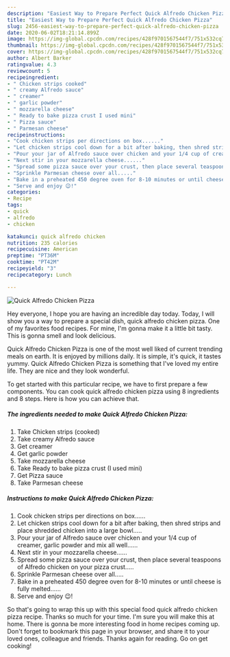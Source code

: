 ```yaml
---
description: "Easiest Way to Prepare Perfect Quick Alfredo Chicken Pizza"
title: "Easiest Way to Prepare Perfect Quick Alfredo Chicken Pizza"
slug: 2456-easiest-way-to-prepare-perfect-quick-alfredo-chicken-pizza
date: 2020-06-02T18:21:14.899Z
image: https://img-global.cpcdn.com/recipes/428f9701567544f7/751x532cq70/quick-alfredo-chicken-pizza-recipe-main-photo.jpg
thumbnail: https://img-global.cpcdn.com/recipes/428f9701567544f7/751x532cq70/quick-alfredo-chicken-pizza-recipe-main-photo.jpg
cover: https://img-global.cpcdn.com/recipes/428f9701567544f7/751x532cq70/quick-alfredo-chicken-pizza-recipe-main-photo.jpg
author: Albert Barker
ratingvalue: 4.3
reviewcount: 5
recipeingredient:
- " Chicken strips cooked"
- " creamy Alfredo sauce"
- " creamer"
- " garlic powder"
- " mozzarella cheese"
- " Ready to bake pizza crust I used mini"
- " Pizza sauce"
- " Parmesan cheese"
recipeinstructions:
- "Cook chicken strips per directions on box......"
- "Let chicken strips cool down for a bit after baking, then shred strips and place shredded chicken into a large bowl....."
- "Pour your jar of Alfredo sauce over chicken and your 1/4 cup of creamer, garlic powder and mix all well......"
- "Next stir in your mozzarella cheese......"
- "Spread some pizza sauce over your crust, then place several teaspoons of Alfredo chicken on your pizza crust....."
- "Sprinkle Parmesan cheese over all....."
- "Bake in a preheated 450 degree oven for 8-10 minutes or until cheese is fully melted......"
- "Serve and enjoy 😉!"
categories:
- Recipe
tags:
- quick
- alfredo
- chicken

katakunci: quick alfredo chicken 
nutrition: 235 calories
recipecuisine: American
preptime: "PT36M"
cooktime: "PT42M"
recipeyield: "3"
recipecategory: Lunch

---
```



![Quick Alfredo Chicken Pizza](https://img-global.cpcdn.com/recipes/428f9701567544f7/751x532cq70/quick-alfredo-chicken-pizza-recipe-main-photo.jpg)

Hey everyone, I hope you are having an incredible day today. Today, I will show you a way to prepare a special dish, quick alfredo chicken pizza. One of my favorites food recipes. For mine, I'm gonna make it a little bit tasty. This is gonna smell and look delicious.

Quick Alfredo Chicken Pizza is one of the most well liked of current trending meals on earth. It is enjoyed by millions daily. It is simple, it's quick, it tastes yummy. Quick Alfredo Chicken Pizza is something that I've loved my entire life. They are nice and they look wonderful.




To get started with this particular recipe, we have to first prepare a few components. You can cook quick alfredo chicken pizza using 8 ingredients and 8 steps. Here is how you can achieve that.

<!--inarticleads1-->

##### The ingredients needed to make Quick Alfredo Chicken Pizza:

1. Take  Chicken strips (cooked)
1. Take  creamy Alfredo sauce
1. Get  creamer
1. Get  garlic powder
1. Take  mozzarella cheese
1. Take  Ready to bake pizza crust (I used mini)
1. Get  Pizza sauce
1. Take  Parmesan cheese




<!--inarticleads2-->

##### Instructions to make Quick Alfredo Chicken Pizza:

1. Cook chicken strips per directions on box......
1. Let chicken strips cool down for a bit after baking, then shred strips and place shredded chicken into a large bowl.....
1. Pour your jar of Alfredo sauce over chicken and your 1/4 cup of creamer, garlic powder and mix all well......
1. Next stir in your mozzarella cheese......
1. Spread some pizza sauce over your crust, then place several teaspoons of Alfredo chicken on your pizza crust.....
1. Sprinkle Parmesan cheese over all.....
1. Bake in a preheated 450 degree oven for 8-10 minutes or until cheese is fully melted......
1. Serve and enjoy 😉!




So that's going to wrap this up with this special food quick alfredo chicken pizza recipe. Thanks so much for your time. I'm sure you will make this at home. There is gonna be more interesting food in home recipes coming up. Don't forget to bookmark this page in your browser, and share it to your loved ones, colleague and friends. Thanks again for reading. Go on get cooking!
